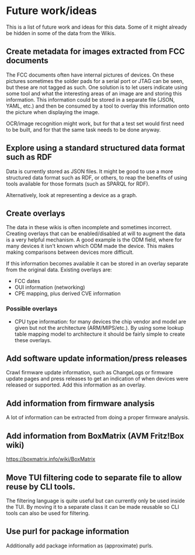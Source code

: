 # Future work/ideas

This is a list of future work and ideas for this data. Some of it might already
be hidden in some of the data from the Wikis.

## Create metadata for images extracted from FCC documents

The FCC documents often have internal pictures of devices. On these pictures
sometimes the solder pads for a serial port or JTAG can be seen, but these are
not tagged as such. One solution is to let users indicate using some tool and
what the interesting areas of an image are and storing this information. This
information could be stored in a separate file (JSON, YAML, etc.) and then be
consumed by a tool to overlay this information onto the picture when displaying
the image.

OCR/image recognition might work, but for that a test set would first need to
be built, and for that the same task needs to be done anyway.

## Explore using a standard structured data format such as RDF

Data is currently stored as JSON files. It might be good to use a more
structured data format such as RDF, or others, to reap the benefits of using
tools available for those formats (such as SPARQL for RDF).

Alternatively, look at representing a device as a graph.

## Create overlays

The data in these wikis is often incomplete and sometimes incorrect. Creating
overlays that can be enabled/disabled at will to augment the data is a very
helpful mechanism. A good example is the ODM field, where for many devices it
isn't known which ODM made the device. This makes making comparisons between
devices more difficult.

If this information becomes available it can be stored in an overlay separate
from the original data. Existing overlays are:

* FCC dates
* OUI information (networking)
* CPE mapping, plus derived CVE information

### Possible overlays

* CPU type information: for many devices the chip vendor and model are given
  but not the architecture (ARM/MIPS/etc.). By using some lookup table mapping
  model to architecture it should be fairly simple to create these overlays.

## Add software update information/press releases

Crawl firmware update information, such as ChangeLogs or firmware update pages
and press releases to get an indication of when devices were released or
supported. Add this information as an overlay.

## Add information from firmware analysis

A lot of information can be extracted from doing a proper firmware analysis.

## Add information from BoxMatrix (AVM Fritz!Box wiki)

https://boxmatrix.info/wiki/BoxMatrix

## Move TUI filtering code to separate file to allow reuse by CLI tools.

The filtering language is quite useful but can currently only be used inside
the TUI. By moving it to a separate class it can be made reusable so CLI tools
can also be used for filtering.

## Use purl for package information

Additionally add package information as (approximate) purls.
